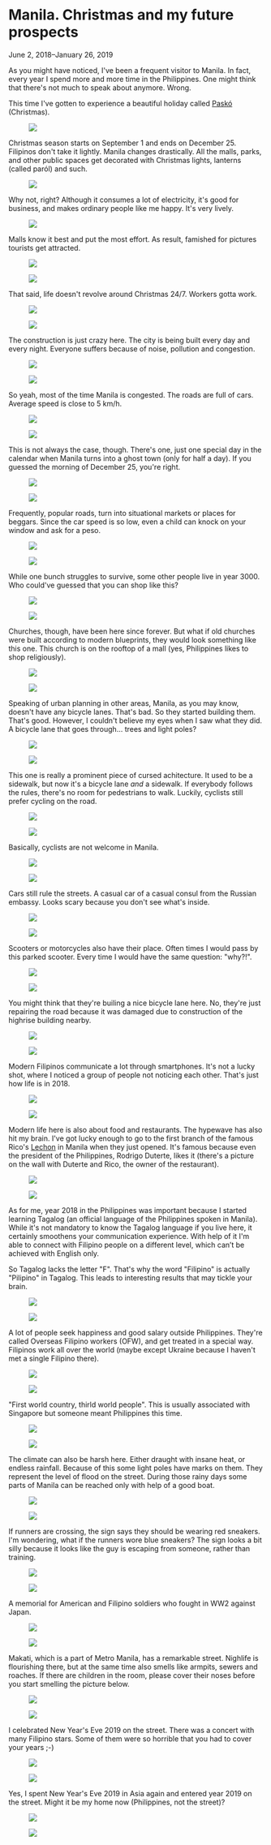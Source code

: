 Manila. Christmas and my future prospects
=========================================

<p class="post__date"><time datetime="2019-01-26">June 2, 2018&ndash;January 26, 2019</time></p>

As you might have noticed, I've been a frequent visitor to Manila. In fact,
every year I spend more and more time in the Philippines. One might think that
there's not much to speak about anymore. Wrong.

This time I've gotten to experience a beautiful holiday called
[Paskó](https://en.wikipedia.org/wiki/Christmas_in_the_Philippines) (Christmas).
<figure><img src="https://imgur.com/S0d6geg.jpg"/></figure>

Christmas season starts on September 1 and ends on December 25. Filipinos don't
take it lightly. Manila changes drastically. All the malls, parks, and other
public spaces get decorated with Christmas lights, lanterns (called paról) and
such.
<figure><img src="https://imgur.com/qrrR6FF.jpg"></figure>

Why not, right? Although it consumes a lot of electricity, it's good for
business, and makes ordinary people like me happy. It's very lively.
<figure><img src="https://imgur.com/FtFRrxY.jpg"></figure>

Malls know it best and put the most effort. As result, famished for pictures
tourists get attracted.
<figure>
<img class="lazy" src="/images/i.png" data-src="https://imgur.com/totVe3E.jpg"/>
</figure>
<noscript>
<figure><img src="https://imgur.com/totVe3E.jpg"></figure>
</noscript>

That said, life doesn't revolve around Christmas 24/7. Workers gotta work.
<figure>
<img class="lazy" src="/images/i.png" data-src="https://imgur.com/qfTKFx2.jpg"/>
</figure>
<noscript>
<figure><img src="https://imgur.com/qfTKFx2.jpg"></figure>
</noscript>

The construction is just crazy here. The city is being built every day and
every night. Everyone suffers because of noise, pollution and congestion.
<figure>
<img class="lazy" src="/images/i.png" data-src="https://imgur.com/8oab58F.jpg"/>
</figure>
<noscript>
<figure><img src="https://imgur.com/8oab58F.jpg"></figure>
</noscript>

So yeah, most of the time Manila is congested. The roads are full of
cars. Average speed is close to 5 km/h.
<figure>
<img class="lazy" src="/images/i.png" data-src="https://imgur.com/QQj1luY.jpg"/>
</figure>
<noscript>
<figure><img src="https://imgur.com/QQj1luY.jpg"></figure>
</noscript>

This is not always the case, though. There's one, just one special day in the
calendar when Manila turns into a ghost town (only for half a day). If you
guessed the morning of December 25, you're right.
<figure>
<img class="lazy" src="/images/i.png" data-src="https://imgur.com/StOISkO.jpg"/>
</figure>
<noscript>
<figure><img src="https://imgur.com/StOISkO.jpg"></figure>
</noscript>

Frequently, popular roads, turn into situational markets or places for
beggars. Since the car speed is so low, even a child can knock on your window
and ask for a peso.
<figure>
<img class="lazy" src="/images/i.png" data-src="https://imgur.com/2qSSwEg.jpg"/>
</figure>
<noscript>
<figure><img src="https://imgur.com/2qSSwEg.jpg"></figure>
</noscript>

While one bunch struggles to survive, some other people live in year 3000. Who
could've guessed that you can shop like this?
<figure>
<img class="lazy" src="/images/i.png" data-src="https://imgur.com/GqE5eMp.jpg"/>
</figure>
<noscript>
<figure><img src="https://imgur.com/GqE5eMp.jpg"></figure>
</noscript>

Churches, though, have been here since forever. But what if old churches were
built according to modern blueprints, they would look something like this
one. This church is on the rooftop of a mall (yes, Philippines likes to shop
religiously).
<figure>
<img class="lazy" src="/images/i.png" data-src="https://imgur.com/5bmjDfJ.jpg"/>
</figure>
<noscript>
<figure><img src="https://imgur.com/5bmjDfJ.jpg"></figure>
</noscript>

Speaking of urban planning in other areas, Manila, as you may know, doesn't have
any bicycle lanes. That's bad. So they started building them. That's
good. However, I couldn't believe my eyes when I saw what they did. A bicycle
lane that goes through... trees and light poles?
<figure>
<img class="lazy" src="/images/i.png" data-src="https://imgur.com/X1rDwFm.jpg"/>
</figure>
<noscript>
<figure><img src="https://imgur.com/X1rDwFm.jpg"></figure>
</noscript>

This one is really a prominent piece of cursed achitecture. It used to be a
sidewalk, but now it's a bicycle lane *and* a sidewalk. If everybody follows the
rules, there's no room for pedestrians to walk. Luckily, cyclists still prefer
cycling on the road.
<figure>
<img class="lazy" src="/images/i.png" data-src="https://imgur.com/NnsZaec.jpg"/>
</figure>
<noscript>
<figure><img src="https://imgur.com/NnsZaec.jpg"></figure>
</noscript>

Basically, cyclists are not welcome in Manila.
<figure>
<img class="lazy" src="/images/i.png" data-src="https://imgur.com/9yZZK5T.jpg"/>
</figure>
<noscript>
<figure><img src="https://imgur.com/9yZZK5T.jpg"></figure>
</noscript>

Cars still rule the streets. A casual car of a casual consul from the Russian
embassy. Looks scary because you don't see what's inside.
<figure>
<img class="lazy" src="/images/i.png" data-src="https://imgur.com/BprnOHe.jpg"/>
</figure>
<noscript>
<figure><img src="https://imgur.com/BprnOHe.jpg"></figure>
</noscript>

Scooters or motorcycles also have their place. Often times I would pass by this
parked scooter. Every time I would have the same question: "why?!".
<figure>
<img class="lazy" src="/images/i.png" data-src="https://imgur.com/iSbAvlJ.jpg"/>
</figure>
<noscript>
<figure><img src="https://imgur.com/iSbAvlJ.jpg"></figure>
</noscript>

You might think that they're builing a nice bicycle lane here. No, they're just
repairing the road because it was damaged due to construction of the highrise
building nearby.
<figure>
<img class="lazy" src="/images/i.png" data-src="https://imgur.com/jKH5fPm.jpg"/>
</figure>
<noscript>
<figure><img src="https://imgur.com/jKH5fPm.jpg"></figure>
</noscript>

Modern Filipinos communicate a lot through smartphones. It's not a lucky shot,
where I noticed a group of people not noticing each other. That's just how life
is in 2018.
<figure>
<img class="lazy" src="/images/i.png" data-src="https://imgur.com/e16UdGy.jpg"/>
</figure>
<noscript>
<figure><img src="https://imgur.com/e16UdGy.jpg"></figure>
</noscript>

Modern life here is also about food and restaurants. The hypewave has also hit
my brain. I've got lucky enough to go to the first branch of the famous Rico's
[Lechon](https://en.wikipedia.org/wiki/Lechon) in Manila when they just
opened. It's famous because even the president of the Philippines, Rodrigo
Duterte, likes it (there's a picture on the wall with Duterte and Rico, the
owner of the restaurant).
<figure>
<img class="lazy" src="/images/i.png" data-src="https://imgur.com/OKcbHrL.jpg"/>
</figure>
<noscript>
<figure><img src="https://imgur.com/OKcbHrL.jpg"></figure>
</noscript>

As for me, year 2018 in the Philippines was important because I started learning
Tagalog (an official language of the Philippines spoken in Manila). While it's
not mandatory to know the Tagalog language if you live here, it certainly
smoothens your communication experience. With help of it I'm able to connect
with Filipino people on a different level, which can’t be achieved with English
only.

So Tagalog lacks the letter "F". That's why the word "Filipino" is actually
"Pilipino" in Tagalog. This leads to interesting results that may tickle your
brain.
<figure>
<img class="lazy" src="/images/i.png" data-src="https://imgur.com/TkpsEpX.jpg"/>
</figure>
<noscript>
<figure><img src="https://imgur.com/TkpsEpX.jpg"></figure>
</noscript>

A lot of people seek happiness and good salary outside Philippines. They're
called Overseas Filipino workers (OFW), and get treated in a special
way. Filipinos work all over the world (maybe except Ukraine because I haven't
met a single Filipino there).
<figure>
<img class="lazy" src="/images/i.png" data-src="https://imgur.com/KrOwret.jpg"/>
</figure>
<noscript>
<figure><img src="https://imgur.com/KrOwret.jpg"></figure>
</noscript>

"First world country, thirld world people". This is usually associated with
Singapore but someone meant Philippines this time.
<figure>
<img class="lazy" src="/images/i.png" data-src="https://imgur.com/mQXZpuZ.jpg"/>
</figure>
<noscript>
<figure><img src="https://imgur.com/mQXZpuZ.jpg"></figure>
</noscript>

The climate can also be harsh here. Either draught with insane heat, or endless
rainfall. Because of this some light poles have marks on them. They represent
the level of flood on the street. During those rainy days some parts of Manila
can be reached only with help of a good boat.
<figure>
<img class="lazy" src="/images/i.png" data-src="https://imgur.com/hHFdOCN.jpg"/>
</figure>
<noscript>
<figure><img src="https://imgur.com/hHFdOCN.jpg"></figure>
</noscript>

If runners are crossing, the sign says they should be wearing red sneakers. I'm
wondering, what if the runners wore blue sneakers? The sign looks a bit silly
because it looks like the guy is escaping from someone, rather than training.
<figure>
<img class="lazy" src="/images/i.png" data-src="https://imgur.com/5BmJSqY.jpg"/>
</figure>
<noscript>
<figure><img src="https://imgur.com/5BmJSqY.jpg"></figure>
</noscript>

A memorial for American and Filipino soldiers who fought in WW2 against Japan.
<figure>
<img class="lazy" src="/images/i.png" data-src="https://imgur.com/5SzJ0Wf.jpg"/>
</figure>
<noscript>
<figure><img src="https://imgur.com/5SzJ0Wf.jpg"></figure>
</noscript>

Makati, which is a part of Metro Manila, has a remarkable street. Nighlife is
flourishing there, but at the same time also smells like armpits, sewers and
roaches. If there are children in the room, please cover their noses before you
start smelling the picture below.
<figure>
<img class="lazy" src="/images/i.png" data-src="https://imgur.com/RUFsAL3.jpg"/>
</figure>
<noscript>
<figure><img src="https://imgur.com/RUFsAL3.jpg"></figure>
</noscript>

I celebrated New Year's Eve 2019 on the street. There was a concert with many Filipino
stars. Some of them were so horrible that you had to cover your years ;-)
<figure>
<img class="lazy" src="/images/i.png" data-src="https://imgur.com/XHiuyKg.jpg"/>
</figure>
<noscript>
<figure><img src="https://imgur.com/XHiuyKg.jpg"></figure>
</noscript>

Yes, I spent New Year's Eve 2019 in Asia again and entered year 2019 on the
street. Might it be my home now (Philippines, not the street)?
<figure>
<img class="lazy" src="/images/i.png" data-src="https://imgur.com/EGEyzrW.jpg"/>
</figure>
<noscript>
<figure><img src="https://imgur.com/EGEyzrW.jpg"></figure>
</noscript>
